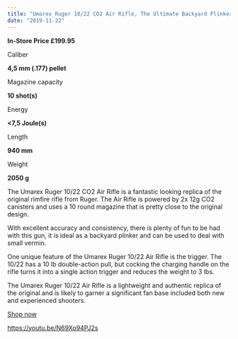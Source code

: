 ```yaml
---
title: "Umarex Ruger 10/22 CO2 Air Rifle, The Ultimate Backyard Plinker"
date: "2019-11-22"
---
```


**In-Store Price £199.95**

Caliber

**4,5 mm (.177) pellet**

Magazine capacity

**10 shot(s)**

Energy

**<7,5 Joule(s)**

Length

**940 mm**

Weight

**2050 g**

The Umarex Ruger 10/22 CO2 Air Rifle is a fantastic looking replica of the original rimfire rifle from Ruger. The Air Rifle is powered by 2x 12g CO2 canisters and uses a 10 round magazine that is pretty close to the original design.

With excellent accuracy and consistency, there is plenty of fun to be had with this gun, it is ideal as a backyard plinker and can be used to deal with small vermin.

One unique feature of the Umarex Ruger 10/22 Air Rifle is the trigger. The 10/22 has a 10 lb double-action pull, but cocking the charging handle on the rifle turns it into a single action trigger and reduces the weight to 3 lbs.

The Umarex Ruger 10/22 Air Rifle is a lightweight and authentic replica of the original and is likely to garner a significant fan base included both new and experienced shooters.

[Shop now](https://shootingsuppliesltd.co.uk/products//umarex-ruger-10-22-co2-177-air-rifle/)

https://youtu.be/N69Xo94PJ2s
